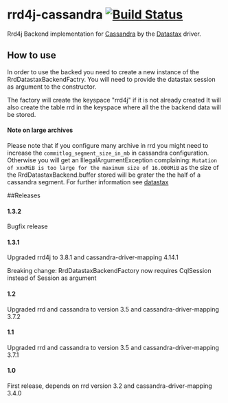 # rrd4j-cassandra [![Build Status](https://travis-ci.org/rrd4j/rrd4j-cassandra.svg?branch=master)](https://travis-ci.org/rrd4j/rrd4j-cassandra)

Rrd4j Backend implementation for [Cassandra](https://github.com/apache/cassandra) by the [Datastax](https://github.com/datastax/java-driver) driver.

## How to use
In order to use the backed you need to create a new instance of the RrdDatastaxBackendFactry.
You will need to provide the datastax session as argument to the constructor.

The factory will create the keyspace "rrd4j" if it is not already created
It will also create the table rrd in the keyspace where all the the backend data will be stored.

#### Note on large archives 
Please note that if you configure many archive in rrd
you might need to increase the `commitlog_segment_size_in_mb` in cassandra configuration.
Otherwise you will get an IllegalArgumentException complaining: `Mutation of xxxMiB is too large for the maximum size of 16.000MiB`
as the size of the RrdDatastaxBackend.buffer stored will be grater the the half of a cassandra segment.
For further information see [datastax](https://support.datastax.com/hc/en-us/articles/207267063-Mutation-of-x-bytes-is-too-large-for-the-maxiumum-size-of-y-)   


##Releases
#### 1.3.2
Bugfix release
#### 1.3.1
Upgraded rrd4j to 3.8.1 and cassandra-driver-mapping 4.14.1

Breaking change: RrdDatastaxBackendFactory now requires CqlSession instead of Session as argument

#### 1.2
Upgraded rrd and cassandra to version 3.5 and cassandra-driver-mapping 3.7.2

#### 1.1
Upgraded rrd and cassandra to version 3.5 and cassandra-driver-mapping 3.7.1 

#### 1.0
First release, depends on rrd version 3.2 and cassandra-driver-mapping 3.4.0  
    
